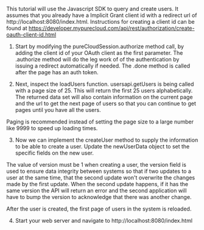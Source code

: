 This tutorial will use the Javascript SDK to query and create users.  It assumes that you already have a Implicit Grant client id with a redirect url of http://localhost:8080/index.html.  Instructions for creating a client id can be found at https://developer.mypurecloud.com/api/rest/authorization/create-oauth-client-id.html

1. Start by modifying the pureCloudSession.authorize method call, by adding the client id of your OAuth client as the first parameter. The .authorize method will do the leg work of of the authentication by issuing a redirect automatically if needed. The .done method is called after the page has an auth token.

2. Next, inspect the loadUsers function.  usersapi.getUsers is being called with a page size of 25. This will return the first 25 users alphabetically. The returned data set will also contain information on the current page and the url to get the next page of users so that you can continue to get pages until you have all the users.  

Paging is recommended instead of setting the page size to a large number like 9999 to speed up loading times.

3. Now we can implement the createUser method to supply the information to be able to create a user. Update the newUserData object to set the specific fields on the new user.

The value of version must be 1 when creating a user, the version field is used to ensure data integrity between systems so that if two updates to a user at the same time, that the second update won't overwrite the changes made by the first update. When the second update happens, if it has the same version the API will return an error and the second application will have to bump the version to acknowledge that there was another change.

After the user is created, the first page of users in the system is reloaded.

4. Start your web server and navigate to http://localhost:8080/index.html
